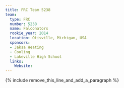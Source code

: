 ```yaml
---
title: FRC Team 5238
team:
  type: FRC
  number: 5238
  name: Falconators
  rookie_year: 2014
  location: Otisville, Michigan, USA
  sponsors:
  - Jaksa Heating
  - Cooling
  - Lakeville High School
  links:
    Website:
---
```


{% include remove_this_line_and_add_a_paragraph %}